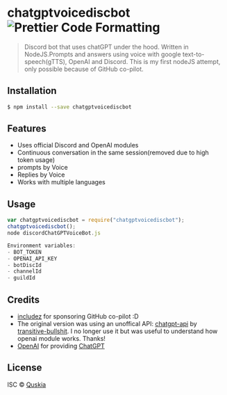 # chatgptvoicediscbot ![Prettier Code Formatting](https://img.shields.io/badge/code_style-prettier-brightgreen.svg)

> Discord bot that uses chatGPT under the hood. Written in NodeJS.Prompts and answers using voice with google text-to-speech(gTTS), OpenAI and Discord.
> This is my first nodeJS attempt, only possible because of GitHub co-pilot.

## Installation

```sh
$ npm install --save chatgptvoicediscbot
```

## Features

- Uses official Discord and OpenAI modules
- Continuous conversation in the same session(removed due to high token usage)
- prompts by Voice
- Replies by Voice
- Works with multiple languages
## Usage

```js
var chatgptvoicediscbot = require("chatgptvoicediscbot");
chatgptvoicediscbot();
node discordChatGPTVoiceBot.js

Environment variables:
- BOT_TOKEN
- OPENAI_API_KEY
- botDiscId
- channelId
- guildId
```
 
## Credits

- [includez](https://github.com/include) for sponsoring GitHub co-pilot :D
- The original version was using an unoffical API: [chatgpt-api](https://github.com/transitive-bullshit/chatgpt-api/) by [transitive-bullshit](https://github.com/transitive-bullshit). I no longer use it but was useful to understand how openai module works. Thanks!
- [OpenAI](https://openai.com) for providing [ChatGPT](https://openai.com/blog/chatgpt/)

## License

ISC © [Quskia](https://github.com/antjpcdrogas)
